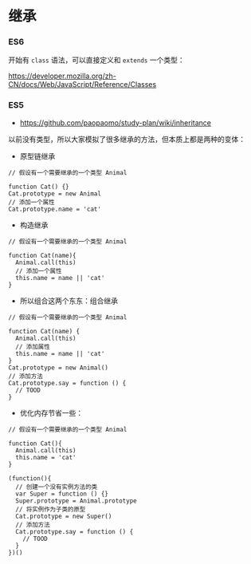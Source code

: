 # 继承

### ES6

开始有 `class` 语法，可以直接定义和 `extends` 一个类型：

https://developer.mozilla.org/zh-CN/docs/Web/JavaScript/Reference/Classes

### ES5

+ https://github.com/paopaomo/study-plan/wiki/inheritance

以前没有类型，所以大家模拟了很多继承的方法，但本质上都是两种的变体：

* 原型链继承

```
// 假设有一个需要继承的一个类型 Animal

function Cat() {}
Cat.prototype = new Animal
// 添加一个属性
Cat.prototype.name = 'cat'
```

* 构造继承

```
// 假设有一个需要继承的一个类型 Animal

function Cat(name){
  Animal.call(this)
  // 添加一个属性
  this.name = name || 'cat'
}
```

* 所以组合这两个东东：组合继承

```
// 假设有一个需要继承的一个类型 Animal

function Cat(name) {
  Animal.call(this)
  // 添加属性
  this.name = name || 'cat'
}
Cat.prototype = new Animal()
// 添加方法
Cat.prototype.say = function () {
  // TOOD
}
```

* 优化内存节省一些：

```
// 假设有一个需要继承的一个类型 Animal

function Cat(){
  Animal.call(this)
  this.name = 'cat'
}

(function(){
  // 创建一个没有实例方法的类
  var Super = function () {}
  Super.prototype = Animal.prototype
  // 将实例作为子类的原型
  Cat.prototype = new Super()
  // 添加方法
  Cat.prototype.say = function () {
    // TOOD
  }
})()
```

